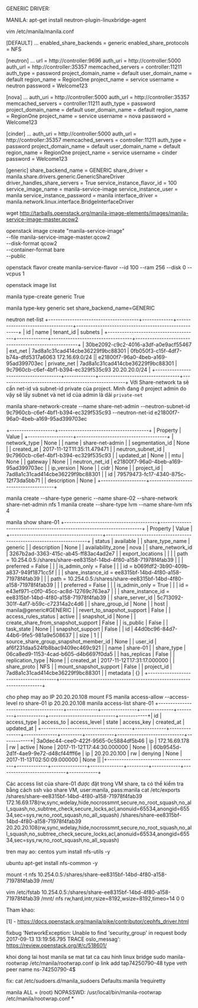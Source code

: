 GENERIC DRIVER:

MANILA:
apt-get install neutron-plugin-linuxbridge-agent

vim /etc/manila/manila.conf

[DEFAULT]
...
enabled_share_backends = generic
enabled_share_protocols = NFS

[neutron]
...
url = http://controller:9696
auth_uri = http://controller:5000
auth_url = http://controller:35357
memcached_servers = controller:11211
auth_type = password
project_domain_name = default
user_domain_name = default
region_name = RegionOne
project_name = service
username = neutron
password = Welcome123

[nova]
...
auth_uri = http://controller:5000
auth_url = http://controller:35357
memcached_servers = controller:11211
auth_type = password
project_domain_name = default
user_domain_name = default
region_name = RegionOne
project_name = service
username = nova
password = Welcome123

[cinder]
...
auth_uri = http://controller:5000
auth_url = http://controller:35357
memcached_servers = controller:11211
auth_type = password
project_domain_name = default
user_domain_name = default
region_name = RegionOne
project_name = service
username = cinder
password = Welcome123

[generic]
share_backend_name = GENERIC
share_driver = manila.share.drivers.generic.GenericShareDriver
driver_handles_share_servers = True
service_instance_flavor_id = 100
service_image_name = manila-service-image
service_instance_user = manila
service_instance_password = manila
interface_driver = manila.network.linux.interface.BridgeInterfaceDriver

wget http://tarballs.openstack.org/manila-image-elements/images/manila-service-image-master.qcow2

openstack image create "manila-service-image" \
--file manila-service-image-master.qcow2 \
--disk-format qcow2 \
--container-format bare \
--public

openstack flavor create manila-service-flavor --id 100 --ram 256 --disk 0 --vcpus 1

openstack image list

manila type-create generic True

manila type-key generic set share_backend_name=GENERIC

neutron net-list
+--------------------------------------+-------------+----------------------------------+-----------------------------------------------------+
| id                                   | name        | tenant_id                        | subnets                                             |
+--------------------------------------+-------------+----------------------------------+-----------------------------------------------------+
| 30be2092-c9c2-4016-a3df-a0e9acf55467 | ext_net     | 7ad8a1c31cad414cbe36229f9bc88301 | 0fb050f3-c15f-4df7-b74a-dfd5317a6063 172.16.69.0/24 || e21800f7-96a0-4beb-a169-95ad399703ec | private_net | 7ad8a1c31cad414cbe36229f9bc88301 | 9c7960cb-c6ef-4bf1-b394-ec329f535c93 20.20.20.0/24  |
+--------------------------------------+-------------+----------------------------------+-----------------------------------------------------+
Với Share-network ta sẽ cần net-id và subnet-id private của project.
Mình đang ở project admin do vậy sẽ lấy subnet và net id của admin là dải `private-net`

manila share-network-create --name share-net-admin --neutron-subnet-id 9c7960cb-c6ef-4bf1-b394-ec329f535c93 --neutron-net-id e21800f7-96a0-4beb-a169-95ad399703ec

+-------------------+--------------------------------------+
| Property          | Value                                |
+-------------------+--------------------------------------+
| network_type      | None                                 |
| name              | share-net-admin                      |
| segmentation_id   | None                                 |
| created_at        | 2017-11-12T11:35:11.479471           |
| neutron_subnet_id | 9c7960cb-c6ef-4bf1-b394-ec329f535c93 |
| updated_at        | None                                 |
| mtu               | None                                 |
| gateway           | None                                 |
| neutron_net_id    | e21800f7-96a0-4beb-a169-95ad399703ec |
| ip_version        | None                                 |
| cidr              | None                                 |
| project_id        | 7ad8a1c31cad414cbe36229f9bc88301     |
| id                | 79579473-fc17-4340-875c-12f73da5bb71 |
| description       | None                                 |
+-------------------+--------------------------------------+

manila create --share-type generic --name share-02  --share-network share-net-admin  nfs 1
manila create --share-type lvm --name share-lvm nfs 4 


manila show share-01
+---------------------------------------+----------------------------------------------------------------------+
| Property                              | Value                                                                |
+---------------------------------------+----------------------------------------------------------------------+
| status                                | available                                                            |
| share_type_name                       | generic                                                              |
| description                           | None                                                                 |
| availability_zone                     | nova                                                                 |
| share_network_id                      | 3267b2ad-3363-415c-ab45-ff83ac4ad2e7                                 |
| export_locations                      |                                                                      |
|                                       | path = 10.254.0.5:/shares/share-ee8315bf-14bd-4f80-a158-71978f4fab39 |
|                                       | preferred = False                                                    |
|                                       | is_admin_only = False                                                |
|                                       | id = b069fdf2-3b90-409b-a837-949f1871cc5f                            |
|                                       | share_instance_id = ee8315bf-14bd-4f80-a158-71978f4fab39             |
|                                       | path = 10.254.0.5:/shares/share-ee8315bf-14bd-4f80-a158-71978f4fab39 |
|                                       | preferred = False                                                    |
|                                       | is_admin_only = True                                                 |
|                                       | id = e43ef971-c0f0-45cc-ac8d-12769c763ea7                            |
|                                       | share_instance_id = ee8315bf-14bd-4f80-a158-71978f4fab39             |
| share_server_id                       | 5c713092-301f-4af7-b59c-c72314a2c4d6                                 |
| share_group_id                        | None                                                                 |
| host                                  | manila@generic#GENERIC                                               |
| revert_to_snapshot_support            | False                                                                |
| access_rules_status                   | active                                                               |
| snapshot_id                           | None                                                                 |
| create_share_from_snapshot_support    | False                                                                |
| is_public                             | False                                                                |
| task_state                            | None                                                                 |
| snapshot_support                      | False                                                                |
| id                                    | 44d0bc96-84d7-44b6-9fe5-981a9e508637                                 |
| size                                  | 1                                                                    |
| source_share_group_snapshot_member_id | None                                                                 |
| user_id                               | af6f231daa524fb8bac9409ec469c921                                     |
| name                                  | share-01                                                             |
| share_type                            | 06ca8ed9-1153-4cad-b605-d4b6697f0da5                                 |
| has_replicas                          | False                                                                |
| replication_type                      | None                                                                 |
| created_at                            | 2017-11-12T17:31:17.000000                                           |
| share_proto                           | NFS                                                                  |
| mount_snapshot_support                | False                                                                |
| project_id                            | 7ad8a1c31cad414cbe36229f9bc88301                                     |
| metadata                              | {}                                                                   |
+---------------------------------------+----------------------------------------------------------------------+

cho phep may ao IP 20.20.20.108 mount FS
manila access-allow --access-level ro share-01 ip 20.20.20.108
manila access-list share-01
+--------------------------------------+-------------+---------------+--------------+---------+------------+----------------------------+------------+| id                                   | access_type | access_to     | access_level | state   | access_key | created_at                 | updated_at |
+--------------------------------------+-------------+---------------+--------------+---------+------------+----------------------------+------------+| 3a0dec44-cee0-422f-9565-0c5884df5b46 | ip          | 172.16.69.178 | rw           | active  | None       | 2017-11-12T17:44:30.000000 | None       |
| 60b9545d-2d1f-4ae9-9e72-d48cf44fff6e | ip          | 20.20.20.100  | rw           | denying | None       | 2017-11-13T02:50:09.000000 | None       || |+--------------------------------------+-------------+---------------+--------------+---------+------------+----------------------------+------------+



Các access list của share-01 được đặt trong VM share, ta có thể kiểm tra bằng cách ssh vào share VM, user:manila, pass:manila
cat /etc/exports 
/shares/share-ee8315bf-14bd-4f80-a158-71978f4fab39	172.16.69.178(rw,sync,wdelay,hide,nocrossmnt,secure,no_root_squash,no_all_squash,no_subtree_check,secure_locks,acl,anonuid=65534,anongid=65534,sec=sys,rw,no_root_squash,no_all_squash)
/shares/share-ee8315bf-14bd-4f80-a158-71978f4fab39	20.20.20.108(rw,sync,wdelay,hide,nocrossmnt,secure,no_root_squash,no_all_squash,no_subtree_check,secure_locks,acl,anonuid=65534,anongid=65534,sec=sys,rw,no_root_squash,no_all_squash)


tren may ao:
centos
yum install nfs-utils -y

ubuntu
apt-get install nfs-common -y

mount -t nfs 10.254.0.5:/shares/share-ee8315bf-14bd-4f80-a158-71978f4fab39 /mnt/

vim /etc/fstab
10.254.0.5:/shares/share-ee8315bf-14bd-4f80-a158-71978f4fab39 /mnt/ nfs rw,hard,intr,rsize=8192,wsize=8192,timeo=14 0 0

Tham khao:

[1] - https://docs.openstack.org/manila/pike/contributor/cephfs_driver.html

fixbug 'NetworkException: Unable to find 'security_group' in request body
2017-09-13 13:19:56.795 TRACE oslo_messag': https://review.openstack.org/#/c/518601/

khoi dong lai host manila se mat tat ca cau hinh linux bridge
sudo manila-rootwrap /etc/manila/rootwrap.conf ip link add tap74250790-48 type veth peer name ns-74250790-4$

fix: cat /etc/sudoers.d/manila_sudoers 
Defaults:manila !requiretty

manila ALL = (root) NOPASSWD: /usr/local/bin/manila-rootwrap /etc/manila/rootwrap.conf *